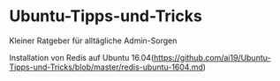 # Ubuntu-Tipps-und-Tricks
Kleiner Ratgeber für alltägliche Admin-Sorgen

Installation von Redis auf Ubuntu 16.04(https://github.com/ai19/Ubuntu-Tipps-und-Tricks/blob/master/redis-ubuntu-1604.md)
